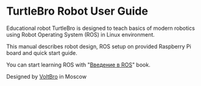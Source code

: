 # TurtleBro Robot User Guide

Educational robot TurtleBro is designed to teach basics of modern robotics using Robot Operating System (ROS) in Linux environment.

This manual describes robot design, ROS setup on provided Raspberry Pi board and quick start guide.

You can start learning ROS with "[Введение в ROS](http://docs.voltbro.ru/starting-ros/)" book.

Designed by [VoltBro](http://voltbro.ru) in Moscow
